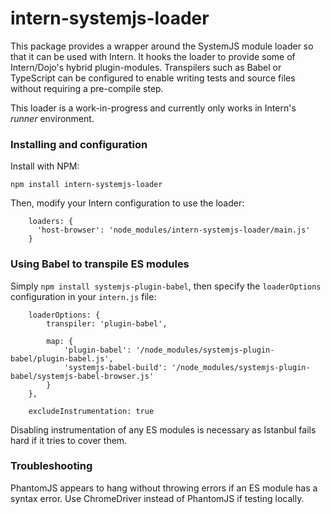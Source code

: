 # intern-systemjs-loader

This package provides a wrapper around the SystemJS module loader so that it can
be used with Intern. It hooks the loader to provide some of Intern/Dojo's
hybrid plugin-modules. Transpilers such as Babel or TypeScript can be configured
to enable writing tests and source files without requiring a pre-compile step.

This loader is a work-in-progress and currently only works in Intern's _runner_
environment.

### Installing and configuration

Install with NPM:

```
npm install intern-systemjs-loader
```

Then, modify your Intern configuration to use the loader:

```
    loaders: {
      'host-browser': 'node_modules/intern-systemjs-loader/main.js'
    }
```

### Using Babel to transpile ES modules

Simply `npm install systemjs-plugin-babel`, then specify the `loaderOptions`
configuration in your `intern.js` file:

```
    loaderOptions: {
        transpiler: 'plugin-babel',

        map: {
            'plugin-babel': '/node_modules/systemjs-plugin-babel/plugin-babel.js',
            'systemjs-babel-build': '/node_modules/systemjs-plugin-babel/systemjs-babel-browser.js'
        }
    },

    excludeInstrumentation: true
```

Disabling instrumentation of any ES modules is necessary as Istanbul fails hard
if it tries to cover them.

### Troubleshooting

PhantomJS appears to hang without throwing errors if an ES module has a syntax
error.  Use ChromeDriver instead of PhantomJS if testing locally.
